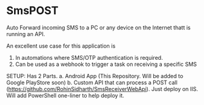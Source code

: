 # SmsPOST
 Auto Forward incoming SMS to a PC or any device on the Internet thatt is running an API.
 
 An excellent use case for this application is
 1. In automations where SMS/OTP authentication is required.
 2. Can be used as a webhook to trigger a task on receiving a specific SMS

SETUP:
Has 2 Parts.
a. Android App (This Repository. Will be added to Google PlayStore soon)
b. Custom API that can process a POST call (https://github.com/RohinSidharth/SmsReceiverWebApi). Just deploy on IIS. Will add PowerShell one-liner to help deploy it.

